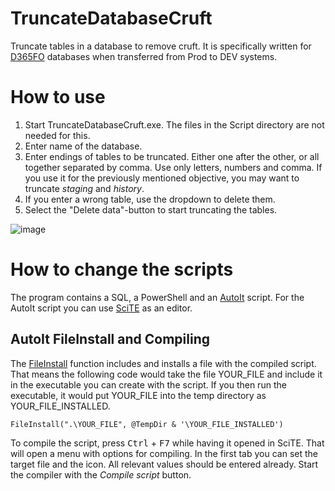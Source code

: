 # TruncateDatabaseCruft

Truncate tables in a database to remove cruft.
It is specifically written for [D365FO](https://docs.microsoft.com/de-de/dynamics365/fin-ops-core/fin-ops/) databases when transferred from Prod to DEV systems.


# How to use

1.  Start TruncateDatabaseCruft.exe. The files in the Script directory are not needed for this.
2.  Enter name of the database.
3.  Enter endings of tables to be truncated. Either one after the other, or all together separated by comma.
    Use only letters, numbers and comma.
    If you use it for the previously mentioned objective, you may want to truncate _staging_ and _history_.
4.  If you enter a wrong table, use the dropdown to delete them.
5.  Select the "Delete data"-button to start truncating the tables.

![image](https://user-images.githubusercontent.com/47419982/154085244-bcf54490-0920-44cb-b88d-c6eb2c17b2a1.png)


# How to change the scripts

The program contains a SQL, a PowerShell and an [AutoIt](https://www.autoitscript.com/site/) script. For the AutoIt script you can use [SciTE](https://www.autoitscript.com/site/autoit-script-editor/) as an editor.

## AutoIt FileInstall and Compiling

The [FileInstall](https://www.autoitscript.com/autoit3/docs/functions/FileInstall.htm) function includes and installs a file with the compiled script.
That means the following code would take the file YOUR_FILE and include it in the executable you can create with the script.
If you then run the executable, it would put YOUR_FILE into the temp directory as YOUR_FILE_INSTALLED.

```
FileInstall(".\YOUR_FILE", @TempDir & '\YOUR_FILE_INSTALLED')
```

To compile the script, press <kbd>Ctrl</kbd> + <kbd>F7</kbd> while having it opened in SciTE.
That will open a menu with options for compiling. In the first tab you can set the target file and the icon.
All relevant values should be entered already.
Start the compiler with the *Compile script* button.
